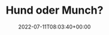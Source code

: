 ---
retweeted: false
source: <a href="https://mobile.twitter.com" rel="nofollow">Twitter Web App</a>
entities:
  user_mentions: []
  urls: []
  symbols: []
  media:
  - expanded_url: https://twitter.com/bascht/status/1546404846521171968/photo/1
    indices:
    - '17'
    - '40'
    url: https://t.co/wpD3JL6ndm
    media_url: http://pbs.twimg.com/media/FXXu_knXgAE1Dim.png
    id_str: '1546404822999597057'
    id: '1546404822999597057'
    media_url_https: https://pbs.twimg.com/media/FXXu_knXgAE1Dim.png
    sizes:
      large:
        w: '362'
        h: '99'
        resize: fit
      thumb:
        w: '99'
        h: '99'
        resize: crop
      small:
        w: '362'
        h: '99'
        resize: fit
      medium:
        w: '362'
        h: '99'
        resize: fit
    type: photo
    display_url: pic.twitter.com/wpD3JL6ndm
  hashtags: []
display_text_range:
- '0'
- '40'
favorite_count: '8'
id_str: '1546404846521171968'
truncated: false
retweet_count: '3'
id: '1546404846521171968'
possibly_sensitive: false
created_at: Mon Jul 11 08:03:40 +0000 2022
favorited: false
full_text: Hund oder Munch?
lang: de
extended_entities:
  media:
  - expanded_url: https://twitter.com/bascht/status/1546404846521171968/photo/1
    indices:
    - '17'
    - '40'
    url: https://t.co/wpD3JL6ndm
    media_url: http://pbs.twimg.com/media/FXXu_knXgAE1Dim.png
    id_str: '1546404822999597057'
    id: '1546404822999597057'
    media_url_https: https://pbs.twimg.com/media/FXXu_knXgAE1Dim.png
    sizes:
      large:
        w: '362'
        h: '99'
        resize: fit
      thumb:
        w: '99'
        h: '99'
        resize: crop
      small:
        w: '362'
        h: '99'
        resize: fit
      medium:
        w: '362'
        h: '99'
        resize: fit
    type: photo
    display_url: pic.twitter.com/wpD3JL6ndm
tags:
- pesos:twitter
date: '2022-07-11T08:03:40+00:00'
src: https://twitter.com/bascht/status/1546404846521171968
original_url: https://twitter.com/bascht/status/1546404846521171968
type: twitter_tweet
media_url: https://img.bascht.com/twitter/pbs.twimg.com/media/FXXu_knXgAE1Dim.png
text: Hund oder Munch?
title: Hund oder Munch?

---